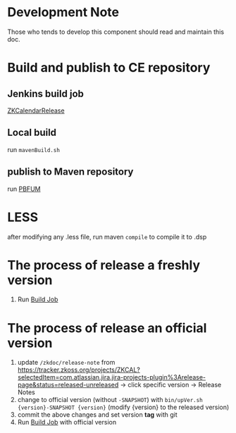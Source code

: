 # Development Note
Those who tends to develop this component should read and maintain this doc.

# Build and publish to CE repository
## Jenkins build job
[ZKCalendarRelease](https://jenkins3.pxinternal.com/job/ZKCalendarRelease/)

## Local build
run `mavenBuild.sh`

## publish to Maven repository
run [PBFUM](https://jenkins3.pxinternal.com/job/PBFUM/)


# LESS
after modifying any .less file, run maven `compile` to compile it to .dsp


# The process of release a freshly version
1. Run [Build Job](#jenkins-build-job)


# The process of release an official version
1. update `/zkdoc/release-note` from https://tracker.zkoss.org/projects/ZKCAL?selectedItem=com.atlassian.jira.jira-projects-plugin%3Arelease-page&status=released-unreleased -> click specific version -> Release Notes
2. change to official version (without `-SNAPSHOT`) with `bin/upVer.sh {version}-SNAPSHOT {version}` (modify {version} to the released version)
3. commit the above changes and set version **tag** with git
5. Run [Build Job](#jenkins-build-job) with official version